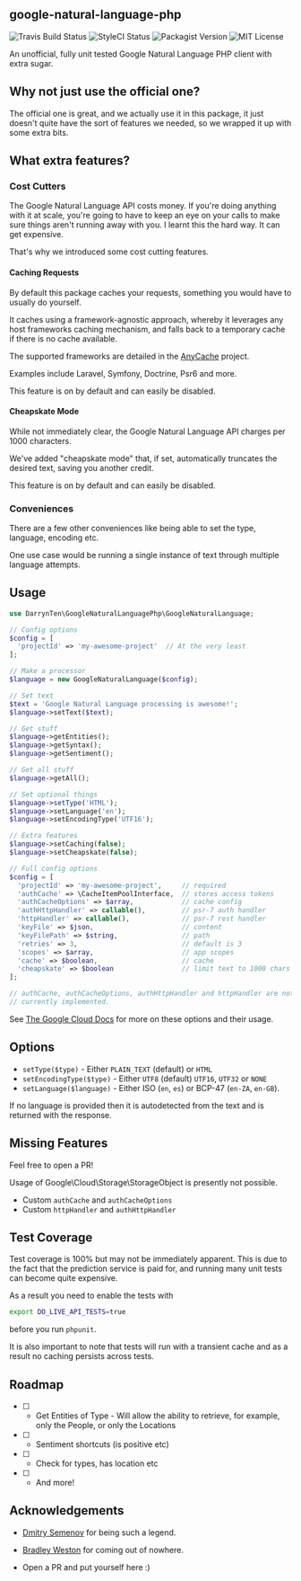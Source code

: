 ## google-natural-language-php

![Travis Build Status](https://travis-ci.org/darrynten/google-natural-language-php.svg?branch=master)
![StyleCI Status](https://styleci.io/repos/81687310/shield?branch=master)
![Packagist Version](https://img.shields.io/packagist/v/darrynten/google-natural-language-php.svg)
![MIT License](https://img.shields.io/github/license/darrynten/google-natural-language-php.svg)

An unofficial, fully unit tested Google Natural Language PHP client with 
extra sugar.

## Why not just use the official one?

The official one is great, and we actually use it in this package, it
just doesn't quite have the sort of features we needed, so we wrapped
it up with some extra bits.

## What extra features?

### Cost Cutters

The Google Natural Language API costs money. If you're doing anything
with it at scale, you're going to have to keep an eye on your calls to
make sure things aren't running away with you. I learnt this the hard
way. It can get expensive.

That's why we introduced some cost cutting features.

#### Caching Requests

By default this package caches your requests, something you would have
to usually do yourself.

It caches using a framework-agnostic approach, whereby it leverages any
host frameworks caching mechanism, and falls back to a temporary cache
if there is no cache available.

The supported frameworks are detailed in the [AnyCache](https://github.com/darrynten/any-cache) project.

Examples include Laravel, Symfony, Doctrine, Psr6 and more.

This feature is on by default and can easily be disabled.

#### Cheapskate Mode

While not immediately clear, the Google Natural Language API charges per 1000 characters.

We've added "cheapskate mode" that, if set, automatically truncates the 
desired text, saving you another credit.

This feature is on by default and can easily be disabled.

### Conveniences

There are a few other conveniences like being able to set the type,
language, encoding etc.

One use case would be running a single instance of text through
multiple language attempts.

## Usage

```php
use DarrynTen\GoogleNaturalLanguagePhp\GoogleNaturalLanguage;

// Config options
$config = [
  'projectId' => 'my-awesome-project'  // At the very least
];

// Make a processor
$language = new GoogleNaturalLanguage($config);

// Set text
$text = 'Google Natural Language processing is awesome!';
$language->setText($text);

// Get stuff
$language->getEntities();
$language->getSyntax();
$language->getSentiment();

// Get all stuff
$language->getAll();

// Set optional things
$language->setType('HTML');
$language->setLanguage('en');
$language->setEncodingType('UTF16');

// Extra features
$language->setCaching(false);
$language->setCheapskate(false);

// Full config options
$config = [
  'projectId' => 'my-awesome-project',     // required
  'authCache' => \CacheItemPoolInterface,  // stores access tokens
  'authCacheOptions' => $array,            // cache config
  'authHttpHandler' => callable(),         // psr-7 auth handler
  'httpHandler' => callable(),             // psr-7 rest handler
  'keyFile' => $json,                      // content
  'keyFilePath' => $string,                // path
  'retries' => 3,                          // default is 3
  'scopes' => $array,                      // app scopes
  'cache' => $boolean,                     // cache
  'cheapskate' => $boolean                 // limit text to 1000 chars
];

// authCache, authCacheOptions, authHttpHandler and httpHandler are not
// currently implemented.
```

See [The Google Cloud Docs](https://googlecloudplatform.github.io/google-cloud-php/#/docs/v0.20.2/naturallanguage/naturallanguageclient)
for more on these options and their usage.

## Options

* `setType($type)` - Either `PLAIN_TEXT` (default) or `HTML`
* `setEncodingType($type)` - Either `UTF8` (default) `UTF16`, `UTF32` or `NONE`
* `setLanguage($language)` - Either ISO (`en`, `es`) or BCP-47 (`en-ZA`, `en-GB`).

If no language is provided then it is autodetected from the text and
is returned with the response.

## Missing Features

Feel free to open a PR!

Usage of Google\Cloud\Storage\StorageObject is presently not possible.

* Custom `authCache` and `authCacheOptions`
* Custom `httpHandler` and `authHttpHandler`

## Test Coverage

Test coverage is 100% but may not be immediately apparent. This is due
to the fact that the prediction service is paid for, and running many
unit tests can become quite expensive.

As a result you need to enable the tests with

```bash
export DO_LIVE_API_TESTS=true
```

before you run `phpunit`.

It is also important to note that tests will run with a transient
cache and as a result no caching persists across tests.

## Roadmap

- [ ] - Get Entities of Type - Will allow the ability to retrieve, for
example, only the People, or only the Locations
- [ ] - Sentiment shortcuts (is positive etc)
- [ ] - Check for types, has location etc
- [ ] - And more!

## Acknowledgements

* [Dmitry Semenov](https://github.com/mxnr) for being such a legend.
* [Bradley Weston](https://github.com/bweston92) for coming out of nowhere.

* Open a PR and put yourself here :)
